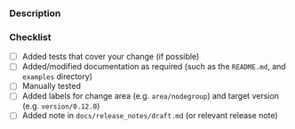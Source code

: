 ### Description

<!-- Please explain the changes you made here. -->

### Checklist
- [ ] Added tests that cover your change (if possible)
- [ ] Added/modified documentation as required (such as the `README.md`, and `examples` directory)
- [ ] Manually tested
- [ ] Added labels for change area (e.g. `area/nodegroup`) and target version (e.g. `version/0.12.0`)
- [ ] Added note in `docs/release_notes/draft.md` (or relevant release note)

<!-- If you haven't done so already, you can add your name to the humans.txt file -->
